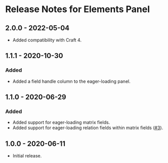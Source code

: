 # Release Notes for Elements Panel

## 2.0.0 - 2022-05-04
- Added compatibility with Craft 4.

## 1.1.1 - 2020-10-30
### Added
- Added a field handle column to the eager-loading panel.

## 1.1.0 - 2020-06-29
### Added
- Added support for eager-loading matrix fields.
- Added support for eager-loading relation fields within matrix fields ([#3](https://github.com/putyourlightson/craft-elements-panel/issues/3)).

## 1.0.0 - 2020-06-11
- Initial release.
